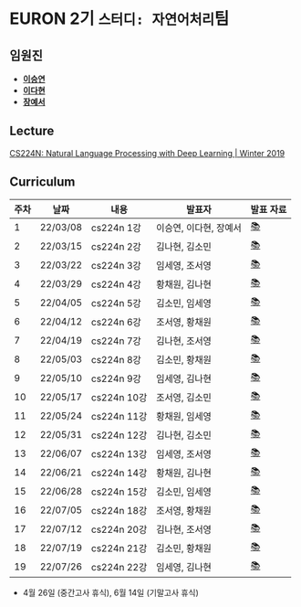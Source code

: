 # EURON 2기 `스터디: 자연어처리`팀

## 임원진
- **[이승연](https://github.com/win2dvp21)**
- **[이다현](https://github.com/hopebii)**
- **[장예서](https://github.com/yesyeseo)**


## Lecture
[CS224N: Natural Language Processing with Deep Learning | Winter 2019](https://www.youtube.com/playlist?list=PLoROMvodv4rOhcuXMZkNm7j3fVwBBY42z)


## Curriculum

| 주차 | 날짜 | 내용 | 발표자 | 발표 자료|
|---|---|---|---|---|
|1|22/03/08|cs224n 1강|이승연, 이다현, 장예서|[📚](NLP_week1.pdf)|
|2|22/03/15|cs224n 2강|김나현, 김소민|[📚](NLP_week2.pdf)|
|3|22/03/22|cs224n 3강|임세영, 조서영|[📚](NLP_week3.pdf)|
|4|22/03/29|cs224n 4강|황채원, 김나현|[📚](NLP_week4.pdf)|
|5|22/04/05|cs224n 5강|김소민, 임세영|[📚]()|
|6|22/04/12|cs224n 6강|조서영, 황채원|[📚]()|
|7|22/04/19|cs224n 7강|김나현, 조서영|[📚]()|
|8|22/05/03|cs224n 8강|김소민, 황채원|[📚]()|
|9|22/05/10|cs224n 9강|임세영, 김나현|[📚]()|
|10|22/05/17|cs224n 10강|조서영, 김소민|[📚]()|
|11|22/05/24|cs224n 11강|황채원, 임세영|[📚]()|
|12|22/05/31|cs224n 12강|김나현, 김소민|[📚]()|
|13|22/06/07|cs224n 13강|임세영, 조서영|[📚]()|
|14|22/06/21|cs224n 14강|황채원, 김나현|[📚]()|
|15|22/06/28|cs224n 15강|김소민, 임세영|[📚]()|
|16|22/07/05|cs224n 18강|조서영, 황채원|[📚]()|
|17|22/07/12|cs224n 20강|김나현, 조서영|[📚]()|
|18|22/07/19|cs224n 21강|김소민, 황채원|[📚]()|
|19|22/07/26|cs224n 22강|임세영, 김나현|[📚]()|

* 4월 26일 (중간고사 휴식), 6월 14일 (기말고사 휴식)
